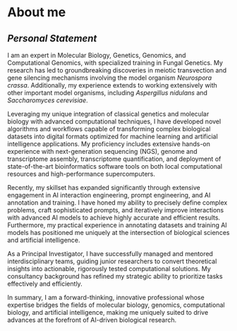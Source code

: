 # **About me**

## ***Personal Statement***

I am an expert in Molecular Biology, Genetics, Genomics, and Computational Genomics, with
specialized training in Fungal Genetics. My research has led to groundbreaking discoveries in
meiotic transvection and gene silencing mechanisms involving the model organism *Neurospora*
*crassa*. Additionally, my experience extends to working extensively with other important model
organisms, including *Aspergillus nidulans* and *Saccharomyces cerevisiae*.

Leveraging my unique integration of classical genetics and molecular biology with advanced
computational techniques, I have developed novel algorithms and workflows capable of transforming
complex biological datasets into digital formats optimized for machine learning and artificial
intelligence applications. My proficiency includes extensive hands-on experience with
next-generation sequencing (NGS), genome and transcriptome assembly, transcriptome quantification,
and deployment of state-of-the-art bioinformatics software tools on both local computational
resources and high-performance supercomputers.

Recently, my skillset has expanded significantly through extensive engagement in AI interaction
engineering, prompt engineering, and AI annotation and training. I have honed my ability to
precisely define complex problems, craft sophisticated prompts, and iteratively improve interactions
with advanced AI models to achieve highly accurate and efficient results. Furthermore, my practical
experience in annotating datasets and training AI models has positioned me uniquely at the
intersection of biological sciences and artificial intelligence.

As a Principal Investigator, I have successfully managed and mentored interdisciplinary teams,
guiding junior researchers to convert theoretical insights into actionable, rigorously tested
computational solutions. My consultancy background has refined my strategic ability to prioritize
tasks effectively and efficiently.

In summary, I am a forward-thinking, innovative professional whose expertise bridges the fields of
molecular biology, genomics, computational biology, and artificial intelligence, making me uniquely
suited to drive advances at the forefront of AI-driven biological research.



